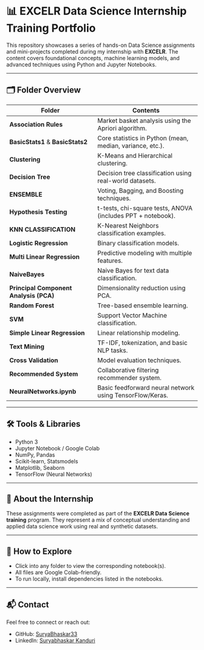 # 📊 EXCELR Data Science Internship Training Portfolio

This repository showcases a series of hands-on Data Science assignments and mini-projects completed during my internship with **EXCELR**. The content covers foundational concepts, machine learning models, and advanced techniques using Python and Jupyter Notebooks.

---

## 🗂 Folder Overview

| Folder                          | Contents |
|---------------------------------|----------|
| **Association Rules**           | Market basket analysis using the Apriori algorithm. |
| **BasicStats1** & **BasicStats2** | Core statistics in Python (mean, median, variance, etc.). |
| **Clustering**                  | K-Means and Hierarchical clustering. |
| **Decision Tree**               | Decision tree classification using real-world datasets. |
| **ENSEMBLE**                    | Voting, Bagging, and Boosting techniques. |
| **Hypothesis Testing**          | t-tests, chi-square tests, ANOVA (includes PPT + notebook). |
| **KNN CLASSIFICATION**          | K-Nearest Neighbors classification examples. |
| **Logistic Regression**         | Binary classification models. |
| **Multi Linear Regression**     | Predictive modeling with multiple features. |
| **NaiveBayes**                  | Naive Bayes for text data classification. |
| **Principal Component Analysis (PCA)** | Dimensionality reduction using PCA. |
| **Random Forest**               | Tree-based ensemble learning. |
| **SVM**                         | Support Vector Machine classification. |
| **Simple Linear Regression**    | Linear relationship modeling. |
| **Text Mining**                 | TF-IDF, tokenization, and basic NLP tasks. |
| **Cross Validation**            | Model evaluation techniques. |
| **Recommended System**          | Collaborative filtering recommender system. |
| **NeuralNetworks.ipynb**        | Basic feedforward neural network using TensorFlow/Keras. |

---

## 🛠 Tools & Libraries

- Python 3
- Jupyter Notebook / Google Colab
- NumPy, Pandas
- Scikit-learn, Statsmodels
- Matplotlib, Seaborn
- TensorFlow (Neural Networks)

---

## 🧠 About the Internship

These assignments were completed as part of the **EXCELR Data Science training** program. They represent a mix of conceptual understanding and applied data science work using real and synthetic datasets.

---

## 🔗 How to Explore

- Click into any folder to view the corresponding notebook(s).
- All files are Google Colab-friendly.
- To run locally, install dependencies listed in the notebooks.

---

## 📬 Contact

Feel free to connect or reach out:

- GitHub: [SuryaBhaskar33](https://github.com/SuryaBhaskar33)
- LinkedIn: [Suryabhaskar Kanduri](https://www.linkedin.com/in/suryabhaskarkanduri/)

